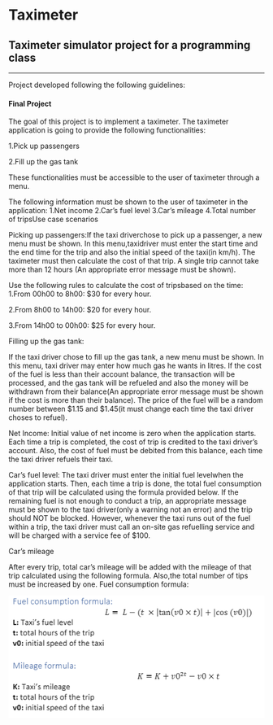 # Taximeter
<h2>Taximeter simulator project for a programming class</h2>
<hr/>

Project developed following the following guidelines:  

<h4>Final Project</h4>

The goal of this project is to implement a taximeter. 
The taximeter application is going to provide the following functionalities:

1.Pick up passengers

2.Fill up the gas tank

These functionalities must be accessible to the user of taximeter through a menu.

The following information must be shown to the user of taximeter in the application:
1.Net income
2.Car’s fuel level
3.Car’s mileage
4.Total number of tripsUse case scenarios

Picking up passengers:If the taxi driverchose to pick up a passenger, a new menu must be shown.
In this menu,taxidriver must enter the start time and the end time for the trip and also the initial speed of the taxi(in km/h).
The taximeter must then calculate the cost of that trip.
A single trip cannot take more than 12 hours (An appropriate error message must be shown).

Use the following rules to calculate the cost of tripsbased on the time:
1.From 00h00 to 8h00: $30 for every hour.

2.From 8h00 to 14h00: $20 for every hour.

3.From 14h00 to 00h00: $25 for every hour. 

Filling up the gas tank:

If the taxi driver chose to fill up the gas tank, a new menu must be shown. In this menu, taxi driver may enter how much gas he wants in litres.
If the cost of the fuel is less than their account balance, the transaction will be processed, and the gas tank will be refueled and also the money will be withdrawn from their balance(An appropriate error message must be shown if the cost is more than their balance).
The price of the fuel will be a random number between $1.15 and $1.45(it must change each time the taxi driver choses to refuel).

Net Income: Initial value of net income is zero when the application starts. 
Each time a trip is completed, the cost of trip is credited to the taxi driver’s account. 
Also, the cost of fuel must be debited from this balance, each time the taxi driver refuels their taxi.

Car’s fuel level: The taxi driver must enter the initial fuel levelwhen the application starts.
Then, each time a trip is done, the total fuel consumption of that trip will be calculated using the formula provided below. 
If the remaining fuel is not enough to conduct a trip, an appropriate message must be shown to the taxi driver(only a warning not an error) and the trip should NOT be blocked. 
However, whenever the taxi runs out of the fuel within a trip, the taxi driver must call an on-site gas refuelling service and will be charged with a service fee of $100.

Car’s mileage

After every trip, total car’s mileage will be added with the mileage of that trip calculated using the following formula. 
Also,the total number of tips must be increased by one.
Fuel consumption formula:

![Alt text](https://github.com/DiogoTM/Taximeter/blob/master/formula1.PNG?raw=true "Formulas")


